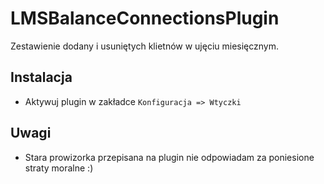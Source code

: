 # LMSBalanceConnectionsPlugin

Zestawienie dodany i usuniętych klietnów w ujęciu miesięcznym.

## Instalacja 

* Aktywuj plugin w zakładce `Konfiguracja => Wtyczki`

## Uwagi

* Stara prowizorka przepisana na plugin nie odpowiadam za poniesione straty moralne :)